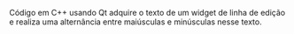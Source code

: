 Código em C++ usando Qt adquire o texto de um widget de linha de edição e realiza uma alternância entre maiúsculas e minúsculas nesse texto.
